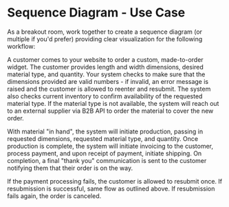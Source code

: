 # Sequence Diagram - Use Case

As a breakout room, work together to create a sequence diagram (or multiple if you'd prefer) providing clear visualization for the following workflow:

A customer comes to your website to order a custom, made-to-order widget. The customer provides length and width dimensions, desired material type, and quantity. Your system checks to make sure that the dimensions provided are valid numbers - if invalid, an error message is raised and the customer is allowed to reenter and resubmit. The system also checks current inventory to confirm availability of the requested material type. If the material type is not available, the system will reach out to an external supplier via B2B API to order the material to cover the new order.

With material "in hand", the system will initiate production, passing in requested dimensions, requested material type, and quantity. Once production is complete, the system will initiate invoicing to the customer, process payment, and upon receipt of payment, initiate shipping. On completion, a final "thank you" communication is sent to the customer notifying them that their order is on the way.

If the payment processing fails, the customer is allowed to resubmit once. If resubmission is successful, same flow as outlined above. If resubmission fails again, the order is canceled.
